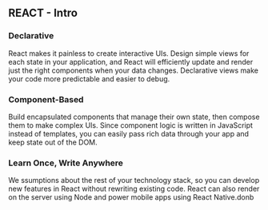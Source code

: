 ## REACT - Intro 

### Declarative

React makes it painless to create interactive UIs. Design simple views for each state in your application, and React will efficiently update and render just the right components when your data changes. Declarative views make your code more predictable and easier to debug.

### Component-Based

Build encapsulated components that manage their own state, then compose them to make complex UIs. Since component logic is written in JavaScript instead of templates, you can easily pass rich data through your app and keep state out of the DOM.

### Learn Once, Write Anywhere

We ssumptions about the rest of your technology stack, so you can develop new features in React without rewriting existing code. React can also render on the server using Node and power mobile apps using React Native.donb
